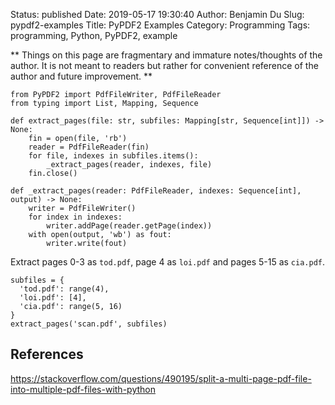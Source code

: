 Status: published
Date: 2019-05-17 19:30:40
Author: Benjamin Du
Slug: pypdf2-examples
Title: PyPDF2 Examples
Category: Programming
Tags: programming, Python, PyPDF2, example

**
Things on this page are fragmentary and immature notes/thoughts of the author.
It is not meant to readers but rather for convenient reference of the author and future improvement.
**

    from PyPDF2 import PdfFileWriter, PdfFileReader
    from typing import List, Mapping, Sequence

    def extract_pages(file: str, subfiles: Mapping[str, Sequence[int]]) -> None:
        fin = open(file, 'rb')
        reader = PdfFileReader(fin)
        for file, indexes in subfiles.items():
            _extract_pages(reader, indexes, file)
        fin.close()

    def _extract_pages(reader: PdfFileReader, indexes: Sequence[int], output) -> None:
        writer = PdfFileWriter()
        for index in indexes:
            writer.addPage(reader.getPage(index))
        with open(output, 'wb') as fout:
            writer.write(fout)

Extract pages 0-3 as `tod.pdf`, page 4 as `loi.pdf` and pages 5-15 as `cia.pdf`.

    subfiles = {
      'tod.pdf': range(4),
      'loi.pdf': [4],
      'cia.pdf': range(5, 16)
    }
    extract_pages('scan.pdf', subfiles)

## References

https://stackoverflow.com/questions/490195/split-a-multi-page-pdf-file-into-multiple-pdf-files-with-python
